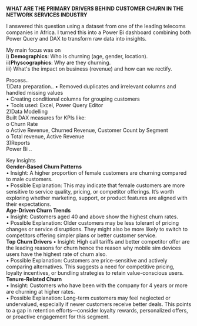 **WHAT ARE THE PRIMARY DRIVERS BEHIND CUSTOMER CHURN IN THE NETWORK SERVICES INDUSTRY**  

I answered this question using a dataset from one of the leading telecoms companies in Africa. I turned this into a Power Bi dashboard combining both Power Query and DAX to transform raw data into insights.  

My main focus was on   
i) **Demographics**: Who is churning (age, gender, location).  
ii)**Physcographics**: Why are they churning.  
iii) What's the impact on business (revenue) and how can we rectify.  

Process..    
1)Data preparation..
•	Removed duplicates and irrelevant columns and handled missing values  
•	Creating conditional columns for grouping customers  
•	Tools used: Excel, Power Query Editor   
2)Data Modelling  
Built DAX measures for KPIs like:  
o	Churn Rate   
o	Active Revenue, Churned Revenue, Customer Count by Segment  
o	Total revenue, Active Revenue  
3)Reports  
Power Bi  ..

Key Insights  
**Gender-Based Churn Patterns**  
•	Insight: A higher proportion of female customers are churning compared to male customers.  
•	Possible Explanation: This may indicate that female customers are more sensitive to service quality, pricing, or competitor offerings. It’s worth exploring whether marketing, support, or product   features are aligned with their expectations.  
 **Age-Driven Churn Trends**  
•	Insight: Customers aged 40 and above show the highest churn rates.  
•	Possible Explanation: Older customers may be less tolerant of pricing changes or service disruptions. They might also be more likely to switch to competitors offering simpler plans or better customer service.   
**Top Churn Drivers** 
•	Insight: High call tariffs and better competitor offer are the leading reasons for churn hence the reason why mobile sim devices users have the highest rate of churn also.  
•	Possible Explanation: Customers are price-sensitive and actively comparing alternatives. This suggests a need for competitive pricing, loyalty incentives, or bundling strategies to retain value-conscious users.  
**Tenure-Related Churn**  
•	Insight: Customers who have been with the company for 4 years or more are churning at higher rates.  
•	Possible Explanation: Long-term customers may feel neglected or undervalued, especially if newer customers receive better deals. This points to a gap in retention efforts—consider loyalty rewards, personalized offers, or proactive engagement for this segment.  





